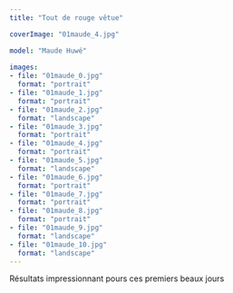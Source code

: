 ```yaml
---
title: "Tout de rouge vêtue"

coverImage: "01maude_4.jpg"

model: "Maude Huwé"
  
images:
- file: "01maude_0.jpg"
  format: "portrait"
- file: "01maude_1.jpg"
  format: "portrait"
- file: "01maude_2.jpg"
  format: "landscape"
- file: "01maude_3.jpg"
  format: "portrait"
- file: "01maude_4.jpg"
  format: "portrait"
- file: "01maude_5.jpg"
  format: "landscape"
- file: "01maude_6.jpg"
  format: "portrait"
- file: "01maude_7.jpg"
  format: "portrait"
- file: "01maude_8.jpg"
  format: "portrait"
- file: "01maude_9.jpg"
  format: "landscape"
- file: "01maude_10.jpg"
  format: "landscape"
---
```


Résultats impressionnant pours ces premiers beaux jours